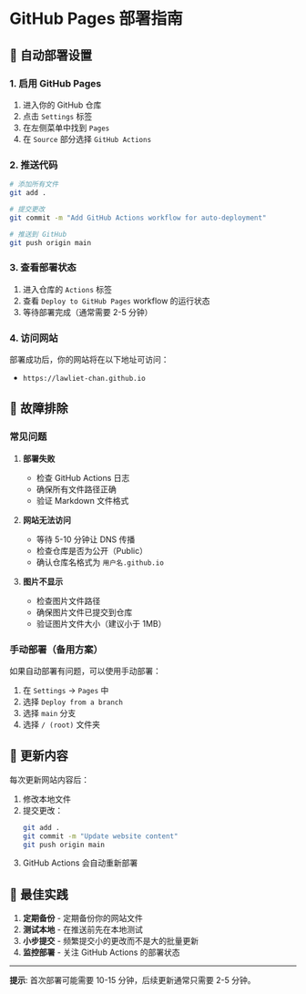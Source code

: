# GitHub Pages 部署指南

## 🚀 自动部署设置

### 1. 启用 GitHub Pages

1. 进入你的 GitHub 仓库
2. 点击 `Settings` 标签
3. 在左侧菜单中找到 `Pages`
4. 在 `Source` 部分选择 `GitHub Actions`

### 2. 推送代码

```bash
# 添加所有文件
git add .

# 提交更改
git commit -m "Add GitHub Actions workflow for auto-deployment"

# 推送到 GitHub
git push origin main
```

### 3. 查看部署状态

1. 进入仓库的 `Actions` 标签
2. 查看 `Deploy to GitHub Pages` workflow 的运行状态
3. 等待部署完成（通常需要 2-5 分钟）

### 4. 访问网站

部署成功后，你的网站将在以下地址可访问：
- `https://lawliet-chan.github.io`

## 🔧 故障排除

### 常见问题

1. **部署失败**
   - 检查 GitHub Actions 日志
   - 确保所有文件路径正确
   - 验证 Markdown 文件格式

2. **网站无法访问**
   - 等待 5-10 分钟让 DNS 传播
   - 检查仓库是否为公开（Public）
   - 确认仓库名格式为 `用户名.github.io`

3. **图片不显示**
   - 检查图片文件路径
   - 确保图片文件已提交到仓库
   - 验证图片文件大小（建议小于 1MB）

### 手动部署（备用方案）

如果自动部署有问题，可以使用手动部署：

1. 在 `Settings` → `Pages` 中
2. 选择 `Deploy from a branch`
3. 选择 `main` 分支
4. 选择 `/ (root)` 文件夹

## 📝 更新内容

每次更新网站内容后：

1. 修改本地文件
2. 提交更改：
   ```bash
   git add .
   git commit -m "Update website content"
   git push origin main
   ```
3. GitHub Actions 会自动重新部署

## 🎯 最佳实践

1. **定期备份** - 定期备份你的网站文件
2. **测试本地** - 在推送前先在本地测试
3. **小步提交** - 频繁提交小的更改而不是大的批量更新
4. **监控部署** - 关注 GitHub Actions 的部署状态

---

**提示**: 首次部署可能需要 10-15 分钟，后续更新通常只需要 2-5 分钟。
